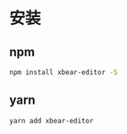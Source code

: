 # 安装

## npm

``` bash
npm install xbear-editor -S
```

## yarn

``` bash
yarn add xbear-editor
```
